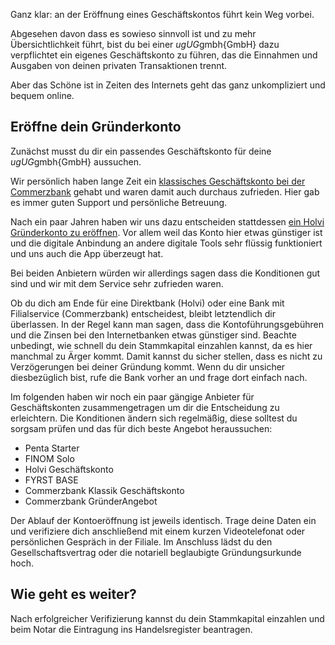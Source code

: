 Ganz klar: an der Eröffnung eines Geschäftskontos führt kein Weg vorbei.

Abgesehen davon dass es sowieso sinnvoll ist und zu mehr Übersichtlichkeit führt, bist du bei einer $ug{UG}$gmbh{GmbH} dazu verpflichtet ein eigenes Geschäftskonto zu führen, das die Einnahmen und Ausgaben von deinen privaten Transaktionen trennt.

Aber das Schöne ist in Zeiten des Internets geht das ganz unkompliziert und bequem online.

## Eröffne dein Gründerkonto

Zunächst musst du dir ein passendes Geschäftskonto für deine $ug{UG}$gmbh{GmbH} aussuchen.

Wir persönlich haben lange Zeit ein [klassisches Geschäftskonto bei der Commerzbank](https://www.commerzbank.de/portal/de/unternehmerkunden/produkte/konto-zahlungsverkehr/geschaeftskonten/geschaeftskonten.html) gehabt und waren damit auch durchaus zufrieden. Hier gab es immer guten Support und persönliche Betreuung.

Nach ein paar Jahren haben wir uns dazu entscheiden stattdessen [ein Holvi Gründerkonto zu eröffnen](https://www.holvi.com/de/gruenderkonto/). Vor allem weil das Konto hier etwas günstiger ist und die digitale Anbindung an andere digitale Tools sehr flüssig funktioniert und uns auch die App überzeugt hat.

Bei beiden Anbietern würden wir allerdings sagen dass die Konditionen gut sind und wir mit dem Service sehr zufrieden waren.

Ob du dich am Ende für eine Direktbank (Holvi) oder eine Bank mit Filialservice (Commerzbank) entscheidest, bleibt letztendlich dir überlassen. In der Regel kann man sagen, dass die Kontoführungsgebühren und die Zinsen bei den Internetbanken etwas günstiger sind. Beachte unbedingt, wie schnell du dein Stammkapital einzahlen kannst, da es hier manchmal zu Ärger kommt. Damit kannst du sicher stellen, dass es nicht zu Verzögerungen bei deiner Gründung kommt. Wenn du dir unsicher diesbezüglich bist, rufe die Bank vorher an und frage dort einfach nach.

Im folgenden haben wir noch ein paar gängige Anbieter für Geschäftskonten zusammengetragen um dir die Entscheidung zu erleichtern.
Die Konditionen ändern sich regelmäßig, diese solltest du sorgsam prüfen und das für dich beste Angebot heraussuchen:

- Penta Starter
- FINOM Solo
- Holvi Geschäftskonto
- FYRST BASE
- Commerzbank Klassik Geschäftskonto
- Commerzbank GründerAngebot

Der Ablauf der Kontoeröffnung ist jeweils identisch. Trage deine Daten ein und verifiziere dich anschließend mit einem kurzen Videotelefonat oder persönlichen Gespräch in der Filiale. Im Anschluss lädst du den Gesellschaftsvertrag oder die notariell beglaubigte Gründungsurkunde hoch.

## Wie geht es weiter?

Nach erfolgreicher Verifizierung kannst du dein Stammkapital einzahlen und beim Notar die Eintragung ins Handelsregister beantragen.
